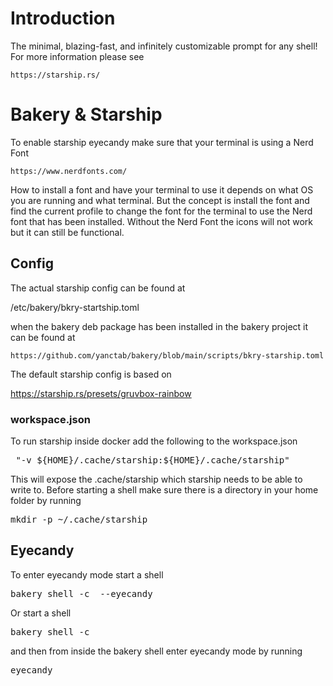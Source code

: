 # Introduction

The minimal, blazing-fast, and infinitely customizable prompt for any shell! For more
information please see

    https://starship.rs/

# Bakery & Starship

To enable starship eyecandy make sure that your terminal is using a Nerd Font

    https://www.nerdfonts.com/

How to install a font and have your terminal to use it depends on what OS
you are running and what terminal. But the concept is install the font and
find the current profile to change the font for the terminal to use the Nerd
font that has been installed. Without the Nerd Font the icons will not work
but it can still be functional.

## Config

The actual starship config can be found at

   /etc/bakery/bkry-startship.toml

when the bakery deb package has been installed in the bakery project it can
be found at 

    https://github.com/yanctab/bakery/blob/main/scripts/bkry-starship.toml

The default starship config is based on

   https://starship.rs/presets/gruvbox-rainbow

### workspace.json

To run starship inside docker add the following to the workspace.json

<pre>
 "-v ${HOME}/.cache/starship:${HOME}/.cache/starship"
</pre>

This will expose the .cache/starship which starship needs to be able to
write to. Before starting a shell make sure there is a directory in your
home folder by running

<pre>
mkdir -p ~/.cache/starship
</pre>


## Eyecandy

To enter eyecandy mode start a shell

<pre>
bakery shell -c <config> --eyecandy
</pre>

Or start a shell

<pre>
bakery shell -c <config>
</pre>

and then from inside the bakery shell enter eyecandy mode by running

<pre>
eyecandy
</pre>
